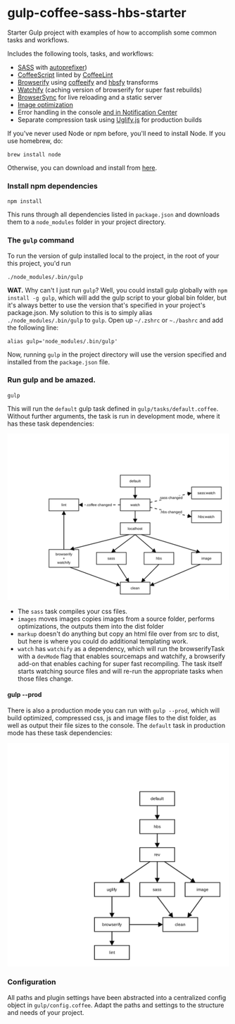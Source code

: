 gulp-coffee-sass-hbs-starter
============================

Starter Gulp project with examples of how to accomplish some common tasks and workflows.

Includes the following tools, tasks, and workflows:

- [SASS](http://sass-lang.com/) with [autoprefixer](https://github.com/sindresorhus/gulp-autoprefixer))
- [CoffeeScript](http://coffeescript.org/) linted by [CoffeeLint](https://github.com/janraasch/gulp-coffeelint)
- [Browserify](http://browserify.org/) using [coffeeify](https://github.com/jnordberg/coffeeify) and [hbsfy](https://github.com/epeli/node-hbsfy) transforms
- [Watchify](https://github.com/substack/watchify) (caching version of browserify for super fast rebuilds)
- [BrowserSync](http://browsersync.io) for live reloading and a static server
- [Image optimization](https://www.npmjs.com/package/gulp-imagemin)
- Error handling in the console [and in Notification Center](https://github.com/mikaelbr/gulp-notify)
- Separate compression task using [Uglify.js](https://github.com/terinjokes/gulp-uglify) for production builds

If you've never used Node or npm before, you'll need to install Node.
If you use homebrew, do:

```
brew install node
```

Otherwise, you can download and install from [here](http://nodejs.org/download/).

### Install npm dependencies
```
npm install
```

This runs through all dependencies listed in `package.json` and downloads them to a `node_modules` folder in your project directory.

### The `gulp` command
To run the version of gulp installed local to the project, in the root of your this project, you'd run

```
./node_modules/.bin/gulp
```

**WAT.** Why can't I just run `gulp`? Well, you could install gulp globally with `npm install -g gulp`, which will add the gulp script to your global bin folder, but it's always better to use the version that's specified in your project's package.json.  My solution to this is to simply alias `./node_modules/.bin/gulp` to `gulp`. Open up `~/.zshrc` or `~./bashrc` and add the following line:

```
alias gulp='node_modules/.bin/gulp'
```
Now, running `gulp` in the project directory will use the version specified and installed from the `package.json` file.

### Run gulp and be amazed.

```
gulp
```

This will run the `default` gulp task defined in `gulp/tasks/default.coffee`.
Without further arguments, the task is run in development mode, where it has these task dependencies:

![task dependencies dev](dev.svg)

- The `sass` task compiles your css files.
- `images` moves images copies images from a source folder, performs optimizations, the outputs them into the dist folder
- `markup` doesn't do anything but copy an html file over from src to dist, but here is where you could do additional templating work.
- `watch` has `watchify` as a dependency, which will run the browserifyTask with a `devMode` flag that enables sourcemaps and watchify, a browserify add-on that enables caching for super fast recompiling. The task itself starts watching source files and will re-run the appropriate tasks when those files change.

#### gulp --prod

There is also a production mode you can run with `gulp --prod`, which will build optimized, compressed css, js and image files to the dist folder, as well as output their file sizes to the console. The `default` task in production mode has these task dependencies:

![task dependencies prod](prod.svg)

### Configuration
All paths and plugin settings have been abstracted into a centralized config object in `gulp/config.coffee`. Adapt the paths and settings to the structure and needs of your project.